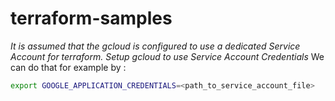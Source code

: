 # terraform-samples

*It is assumed that the gcloud is configured to use a dedicated Service Account for terraform.
Setup gcloud to use Service Account Credentials*
We can do that for example by :
```bash
export GOOGLE_APPLICATION_CREDENTIALS=<path_to_service_account_file>
```

